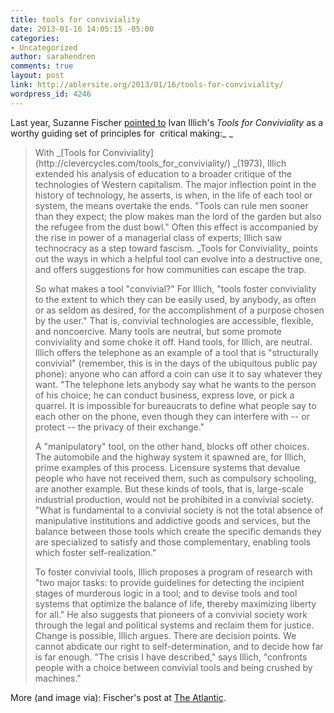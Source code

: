 ```yaml
---
title: tools for conviviality
date: 2013-01-16 14:05:15 -05:00
categories:
- Uncategorized
author: sarahendren
comments: true
layout: post
link: http://ablersite.org/2013/01/16/tools-for-conviviality/
wordpress_id: 4246
---
```


Last year, Suzanne Fischer [pointed to](http://www.theatlantic.com/technology/archive/2012/04/why-the-landline-telephone-was-the-perfect-tool/255930/) Ivan Illich's _Tools for Conviviality_ as a worthy guiding set of principles for  critical making:_
_


<blockquote>With _[Tools for Conviviality](http://clevercycles.com/tools_for_conviviality/) _(1973), Illich extended his analysis of education to a broader critique of the technologies of Western capitalism. The major inflection point in the history of technology, he asserts, is when, in the life of each tool or system, the means overtake the ends. "Tools can rule men sooner than they expect; the plow makes man the lord of the garden but also the refugee from the dust bowl." Often this effect is accompanied by the rise in power of a managerial class of experts; Illich saw technocracy as a step toward fascism. _Tools for Conviviality_ points out the ways in which a helpful tool can evolve into a destructive one, and offers suggestions for how communities can escape the trap.

So what makes a tool "convivial?" For Illich, "tools foster conviviality to the extent to which they can be easily used, by anybody, as often or as seldom as desired, for the accomplishment of a purpose chosen by the user." That is, convivial technologies are accessible, flexible, and noncoercive. Many tools are neutral, but some promote conviviality and some choke it off. Hand tools, for Illich, are neutral. Illich offers the telephone as an example of a tool that is "structurally convivial" (remember, this is in the days of the ubiquitous public pay phone): anyone who can afford a coin can use it to say whatever they want. "The telephone lets anybody say what he wants to the person of his choice; he can conduct business, express love, or pick a quarrel. It is impossible for bureaucrats to define what people say to each other on the phone, even though they can interfere with -- or protect -- the privacy of their exchange."

A "manipulatory" tool, on the other hand, blocks off other choices. The automobile and the highway system it spawned are, for Illich, prime examples of this process. Licensure systems that devalue people who have not received them, such as compulsory schooling, are another example. But these kinds of tools, that is, large-scale industrial production, would not be prohibited in a convivial society. "What is fundamental to a convivial society is not the total absence of manipulative institutions and addictive goods and services, but the balance between those tools which create the specific demands they are specialized to satisfy and those complementary, enabling tools which foster self-realization."

To foster convivial tools, Illich proposes a program of research with "two major tasks: to provide guidelines for detecting the incipient stages of murderous logic in a tool; and to devise tools and tool systems that optimize the balance of life, thereby maximizing liberty for all." He also suggests that pioneers of a convivial society work through the legal and political systems and reclaim them for justice. Change is possible, Illich argues. There are decision points. We cannot abdicate our right to self-determination, and to decide how far is far enough. "The crisis I have described," says Illich, "confronts people with a choice between convivial tools and being crushed by machines."</blockquote>


More (and image via): Fischer's post at [The Atlantic](http://www.theatlantic.com/technology/archive/2012/04/why-the-landline-telephone-was-the-perfect-tool/255930/).
